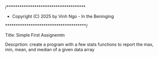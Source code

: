 /*************************************
* Copyright (C) 2025 by Vinh Ngo - In the Beninging

**************************************/

Title: Simple First Assignemtn

Descprtion:
    create a program with a few stats functions to report the 
    max, min, mean, and median of a given data array

